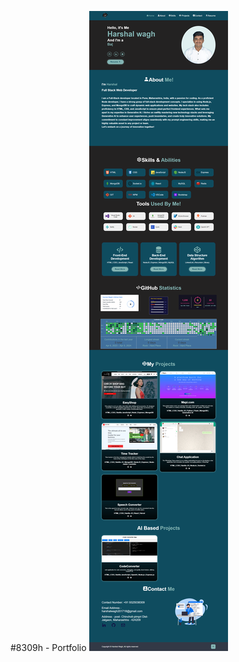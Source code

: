 #8309h - Portfolio
<img src="./assets/screencapture-127-0-0-1-5500-index-html-2024-04-05-00_52_33.png" alt="">
